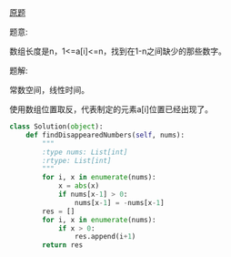 [原题](https://leetcode.com/problems/find-all-numbers-disappeared-in-an-array)

题意:

数组长度是n，1<=a[i]<=n，找到在1-n之间缺少的那些数字。

题解:

常数空间，线性时间。

使用数组位置取反，代表制定的元素a[i]位置已经出现了。

```Python
class Solution(object):
    def findDisappearedNumbers(self, nums):
        """
        :type nums: List[int]
        :rtype: List[int]
        """
        for i, x in enumerate(nums):
            x = abs(x)
            if nums[x-1] > 0:
                nums[x-1] = -nums[x-1]
        res = []
        for i, x in enumerate(nums):
            if x > 0:
                res.append(i+1)
        return res
```

